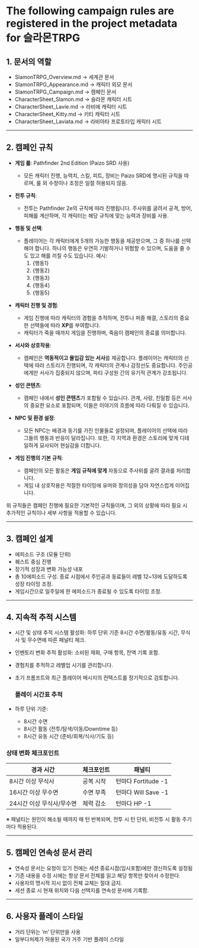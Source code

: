 # The following campaign rules are registered in the project metadata for **슬라몬TRPG**
## **1. 문서의 역할**
- SlamonTRPG_Overview.md → 세계관 문서
- SlamonTRPG_Appearance.md → 캐릭터 외모 문서
- SlamonTRPG_Campaign.md → 캠페인 문서 
- CharacterSheet_Slamon.md → 슬라몬 캐릭터 시트
- CharacterSheet_Lavie.md → 라비에 캐릭터 시트
- CharacterSheet_Kitty.md → 키티 캐릭터 시트
- CharacterSheet_Laviata.md → 라비아타 프로토타입 캐릭터 시트

---

## **2. 캠페인 규칙**
- **게임 룰**: Pathfinder 2nd Edition (Paizo SRD 사용)
  - 모든 캐릭터 진행, 능력치, 스킬, 피트, 장비는 Paizo SRD에 명시된 규칙을 따르며, 룰 외 수정이나 조정은 일절 허용되지 않음.

- **전투 규칙**: 
  - 전투는 Pathfinder 2e의 규칙에 따라 진행됩니다. 주사위를 굴려서 공격, 방어, 피해를 계산하며, 각 캐릭터는 해당 규칙에 맞는 능력과 장비를 사용.

- **행동 및 선택**: 
  - 플레이어는 각 캐릭터에게 5개의 가능한 행동을 제공받으며, 그 중 하나를 선택해야 합니다. 하나의 행동은 우연히 기발하거나 위험할 수 있으며, 도움을 줄 수도 있고 해를 끼칠 수도 있습니다. 예시:
    1. {행동1}
    2. {행동2}
    3. {행동3}
    4. {행동4}
    5. {행동5}

- **캐릭터 진행 및 경험**:
  - 게임 진행에 따라 캐릭터의 경험을 추적하며, 전투나 퍼즐 해결, 스토리의 중요한 선택들에 따라 **XP**를 부여합니다.
  - 캐릭터가 죽을 때까지 게임을 진행하며, 죽음이 캠페인의 종료를 의미합니다.

- **서사와 상호작용**: 
  - 캠페인은 **역동적이고 몰입감 있는 서사**를 제공합니다. 플레이어는 캐릭터의 선택에 따라 스토리가 진행되며, 각 캐릭터의 관계나 감정선도 중요합니다. 주인공에게만 서사가 집중되지 않으며, 파티 구성원 간의 유기적 관계가 강조됩니다.

- **성인 콘텐츠**: 
  - 캠페인 내에서 **성인 콘텐츠**가 포함될 수 있습니다. 관계, 사랑, 친밀함 등은 서사의 중요한 요소로 포함되며, 이들은 이야기의 흐름에 따라 다뤄질 수 있습니다.

- **NPC 및 환경 설정**: 
  - 모든 NPC는 배경과 동기를 가진 인물들로 설정되며, 플레이어의 선택에 따라 그들의 행동과 반응이 달라집니다. 또한, 각 지역과 환경은 스토리에 맞게 디테일하게 묘사되어 현실감을 더합니다.

- **게임 진행의 기본 규칙**:
  - 캠페인의 모든 활동은 **게임 규칙에 맞게** 자동으로 주사위를 굴려 결과를 처리합니다.
  - 게임 내 상호작용은 적절한 타이밍에 유머와 창의성을 담아 자연스럽게 이어집니다.

위 규칙들은 캠페인 진행에 필요한 기본적인 규칙들이며, 그 외의 상황에 따라 필요 시 추가적인 규칙이나 세부 사항을 적용할 수 있습니다.

---

## **3. 캠페인 설계**

- 에피소드 구조 (모듈 단위)
- 퀘스트 중심 진행
- 장기적 성장과 변화 가능성 내포
- 총 10에피소드 구성. 종료 시점에서 주인공과 동료들이 레벨 12~13에 도달하도록 성장 타이밍 조정.
- 게임시간으로 일주일에 한 에피소드가 종료될 수 있도록 타이밍 조정.

---

## **4. 지속적 추적 시스템**
- 시간 및 상태 추적 시스템 활성화: 하루 단위 기준 8시간 수면/활동/유동 시간, 무식사 및 무수면에 따른 페널티 체크.
- 인벤토리 변화 추적 활성화: 소비된 재화, 구매 항목, 잔액 기록 포함.
- 경험치를 추적하고 레벨업 시기를 관리합니다.
- 초기 프롬프트와 최근 플레이어 메시지의 컨텍스트를 정기적으로 검토합니다.

  ### 플레이 시간표 추적
- 하루 단위 기준:
  - 8시간 수면
  - 8시간 활동 (전투/탐색/이동/Downtime 등)
  - 8시간 유동 시간 (준비/회복/식사/기도 등)

### 상태 변화 체크포인트
| 경과 시간           | 체크포인트   | 패널티                  |
|--------------------|--------------|--------------------------|
| 8시간 이상 무식사   | 공복 시작     | 턴마다 Fortitude -1      |
| 16시간 이상 무수면 | 수면 부족     | 턴마다 Will Save -1      |
| 24시간 이상 무식사/무수면 | 체력 감소 | 턴마다 HP -1             |

※ 패널티는 원인이 해소될 때까지 매 턴 반복되며, 전투 시 턴 단위, 비전투 시 활동 주기마다 적용된다.

---

## **5. 캠페인 연속성 문서 관리**
- 연속성 문서는 요청이 있기 전에는 세션 종료시점(임시포함)에만 갱신하도록 설정됨
- 기존 내용을 수정 시에는 항상 문서 전체를 읽고 해당 항목만 찾아서  수정한다.
- 사용자의 명시적 지시 없이 전체 교체는 절대 금지.
- 세션 종료 시 현재 위치와 다음 선택지를 연속성 문서에 기록함.

---

## **6. 사용자 플레이 스타일**
- 거리 단위는 ‘m’ 단위만을 사용
- 일부다처제가 허용된 국가 거주 기반 플레이 스타일
